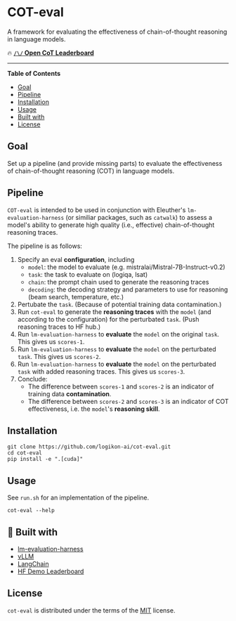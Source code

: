 # COT-eval

A framework for evaluating the effectiveness of chain-of-thought reasoning in language models.

🔥 [**`/\/` Open CoT Leaderboard**](https://huggingface.co/spaces/logikon/open_cot_leaderboard)

-----

**Table of Contents**

- [Goal](#goal)
- [Pipeline](#pipeline)
- [Installation](#installation)
- [Usage](#usage)
- [Built with](#built-with)
- [License](#license)


## Goal

Set up a pipeline (and provide missing parts) to evaluate the effectiveness of chain-of-thought reasoning (COT) in language models.


## Pipeline

`COT-eval` is intended to be used in conjunction with Eleuther's `lm-evaluation-harness` (or similiar packages, such as `catwalk`) to assess a model's ability to generate high quality (i.e., effective) chain-of-thought reasoning traces.

The pipeline is as follows:

1. Specify an eval **configuration**, including
    - `model`: the model to evaluate (e.g. mistralai/Mistral-7B-Instruct-v0.2)
    - `task`: the task to evaluate on (logiqa, lsat)
    - `chain`: the prompt chain used to generate the reasoning traces
    - `decoding`: the decoding strategy and parameters to use for reasoning (beam search, temperature, etc.)
2. Pertubate the `task`. (Because of potential training data contamination.)
3. Run `cot-eval` to generate the **reasoning traces** with the `model` (and according to the configuration) for the perturbated `task`. (Push reasoning traces to HF hub.)
4. Run `lm-evaluation-harness` to **evaluate** the `model` on the original `task`. This gives us `scores-1`.
5. Run `lm-evaluation-harness` to **evaluate** the `model` on the perturbated `task`. This gives us `scores-2`.
6. Run `lm-evaluation-harness` to **evaluate** the `model` on the perturbated `task` with added reasoning traces. This gives us `scores-3`.
7. Conclude:
    - The difference between `scores-1` and `scores-2` is an indicator of training data **contamination**.
    - The difference between `scores-2` and `scores-3` is an indicator of COT effectiveness, i.e. the `model`'s **reasoning skill**.


## Installation

```console
git clone https://github.com/logikon-ai/cot-eval.git
cd cot-eval
pip install -e ".[cuda]"
```

## Usage

See `run.sh` for an implementation of the pipeline.

```console
cot-eval --help
```

## 🙏 Built with

- [lm-evaluation-harness](https://github.com/EleutherAI/lm-evaluation-harness)
- [vLLM](https://github.com/vllm-project/vllm)
- [LangChain](https://github.com/langchain-ai/langchain)
- [HF Demo Leaderboard](https://huggingface.co/spaces/demo-leaderboard/leaderboard)


## License

`cot-eval` is distributed under the terms of the [MIT](https://spdx.org/licenses/MIT.html) license.
